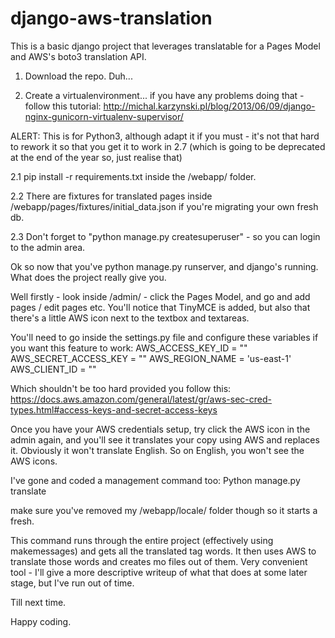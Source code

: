 # django-aws-translation
This is a basic django project that leverages translatable for a Pages Model and AWS's boto3 translation API. 

1. Download the repo. Duh...

2. Create a virtualenvironment... if you have any problems doing that - follow this tutorial: http://michal.karzynski.pl/blog/2013/06/09/django-nginx-gunicorn-virtualenv-supervisor/

ALERT: This is for Python3, although adapt it if you must - it's not that hard to rework it so that you get it to work in 2.7 (which is going to be deprecated at the end of the year so, just realise that)

2.1 pip install -r requirements.txt inside the /webapp/ folder.

2.2 There are fixtures for translated pages inside /webapp/pages/fixtures/initial_data.json if you're migrating your own fresh db.

2.3 Don't forget to "python manage.py createsuperuser" - so you can login to the admin area.

Ok so now that you've python manage.py runserver, and django's running. What does the project really give you.

Well firstly - look inside /admin/ - click the Pages Model, and go and add pages / edit pages etc.
You'll notice that TinyMCE is added, but also that there's a little AWS icon next to the textbox and textareas.

You'll need to go inside the settings.py file and configure these variables if you want this feature to work:
AWS_ACCESS_KEY_ID = ""
AWS_SECRET_ACCESS_KEY = ""
AWS_REGION_NAME = 'us-east-1'
AWS_CLIENT_ID = ""

Which shouldn't be too hard provided you follow this: https://docs.aws.amazon.com/general/latest/gr/aws-sec-cred-types.html#access-keys-and-secret-access-keys

Once you have your AWS credentials setup, try click the AWS icon in the admin again, and you'll see it translates your copy using AWS and replaces it. Obviously it won't translate English. So on English, you won't see the AWS icons.

I've gone and coded a management command too:
Python manage.py translate

make sure you've removed my /webapp/locale/ folder though so it starts a fresh.

This command runs through the entire project (effectively using makemessages) and gets all the translated tag words. It then uses AWS to translate those words and creates mo files out of them. Very convenient tool - I'll give a more descriptive writeup of what that does at some later stage, but I've run out of time. 

Till next time.

Happy coding.



